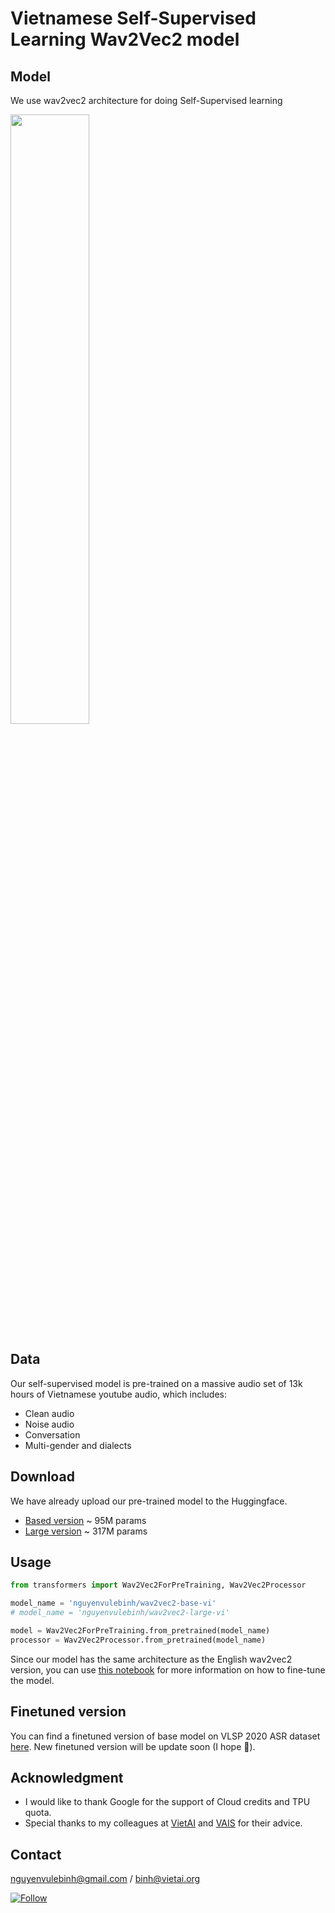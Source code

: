 # Vietnamese Self-Supervised Learning Wav2Vec2 model

## Model

We use wav2vec2 architecture for doing Self-Supervised learning

<img src="https://raw.githubusercontent.com/patrickvonplaten/scientific_images/master/wav2vec2.png" width=50% height=50%>

## Data

Our self-supervised model is pre-trained on a massive audio set of 13k hours of Vietnamese youtube audio, which includes:
  - Clean audio
  - Noise audio
  - Conversation
  - Multi-gender and dialects

## Download

We have already upload our pre-trained model to the Huggingface. 

 - [Based version](https://huggingface.co/nguyenvulebinh/wav2vec2-base-vi) ~ 95M params
 - [Large version](https://huggingface.co/nguyenvulebinh/wav2vec2-large-vi) ~ 317M params

## Usage

```python
from transformers import Wav2Vec2ForPreTraining, Wav2Vec2Processor

model_name = 'nguyenvulebinh/wav2vec2-base-vi'
# model_name = 'nguyenvulebinh/wav2vec2-large-vi'

model = Wav2Vec2ForPreTraining.from_pretrained(model_name)
processor = Wav2Vec2Processor.from_pretrained(model_name)

```

Since our model has the same architecture as the English wav2vec2 version, you can use [this notebook](https://colab.research.google.com/drive/1FjTsqbYKphl9kL-eILgUc-bl4zVThL8F?usp=sharing) for more information on how to fine-tune the model.

## Finetuned version

You can find a finetuned version of base model on VLSP 2020 ASR dataset [here](https://huggingface.co/nguyenvulebinh/wav2vec2-base-vietnamese-250h). New finetuned version will be update soon (I hope 🤗).

## Acknowledgment

- I would like to thank Google for the support of Cloud credits and TPU quota. 
- Special thanks to my colleagues at [VietAI](https://vietai.org/) and [VAIS](https://vais.vn/) for their advice.

## Contact 

nguyenvulebinh@gmail.com / binh@vietai.org

[![Follow](https://img.shields.io/twitter/follow/nguyenvulebinh?style=social)](https://twitter.com/intent/follow?screen_name=nguyenvulebinh)


